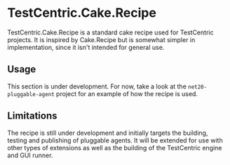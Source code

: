 # TestCentric.Cake.Recipe

TestCentric.Cake.Recipe is a standard cake recipe used for TestCentric projects.
It is inspired by Cake.Recipe but is somewhat simpler in implementation, since
it isn't intended for general use.

## Usage

This section is under development. For now, take a look at the `net20-pluggable-agent`
project for an example of how the recipe is used.

## Limitations

The recipe is still under development and initially targets the building, testing
and publishing of pluggable agents. It will be extended for use with other types
of extensions as well as the building of the TestCentric engine and GUI runner.
